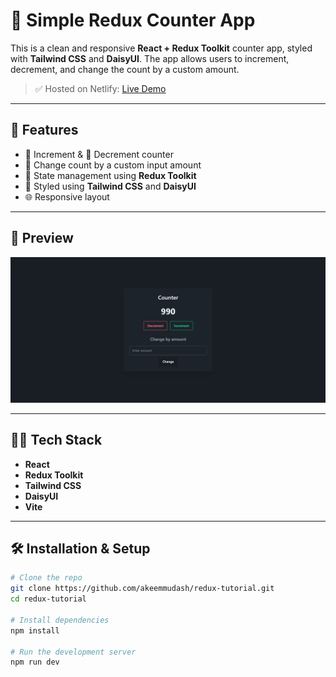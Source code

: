 # 🧮 Simple Redux Counter App

This is a clean and responsive **React + Redux Toolkit** counter app, styled with **Tailwind CSS** and **DaisyUI**. The app allows users to increment, decrement, and change the count by a custom amount.

> ✅ Hosted on Netlify: [Live Demo](https://redux-simple-counter-app.netlify.app/)

---

## 🚀 Features

- 🔼 Increment & 🔽 Decrement counter
- 🔢 Change count by a custom input amount
- 🧠 State management using **Redux Toolkit**
- 💅 Styled using **Tailwind CSS** and **DaisyUI**
- 🌐 Responsive layout

---

## 📸 Preview

![App Preview](/screenshot.png)

---

## 🧑‍💻 Tech Stack

- **React**
- **Redux Toolkit**
- **Tailwind CSS**
- **DaisyUI**
- **Vite**

---

## 🛠️ Installation & Setup

```bash
# Clone the repo
git clone https://github.com/akeemmudash/redux-tutorial.git
cd redux-tutorial

# Install dependencies
npm install

# Run the development server
npm run dev
```
